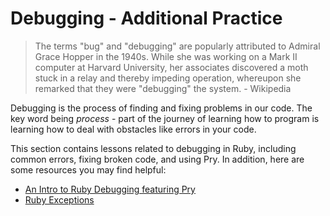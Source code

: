 # Debugging - Additional Practice

> The terms "bug" and "debugging" are popularly 
> attributed to Admiral Grace Hopper in the 1940s. 
> While she was working on a Mark II computer at 
> Harvard University, her associates discovered a 
> moth stuck in a relay and thereby impeding operation, 
> whereupon she remarked that they were "debugging" 
> the system. - Wikipedia

Debugging is the process of finding and fixing problems
in our code. The key word being _process_ - part of the journey
of learning how to program is learning how to deal with
obstacles like errors in your code. 

This section contains lessons related to debugging in Ruby, including
common errors, fixing broken code, and using Pry. In addition, here
are some resources you may find helpful:

* [An Intro to Ruby Debugging featuring Pry](https://medium.com/@TheDickWard/an-intro-to-ruby-debugging-featuring-pry-c931fde69069)
* [Ruby Exceptions](http://rubylearning.com/satishtalim/ruby_exceptions.html)
